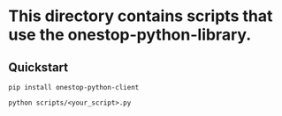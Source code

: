 # This directory contains scripts that use the onestop-python-library. 

## Quickstart 

``pip install onestop-python-client``

``python scripts/<your_script>.py``

